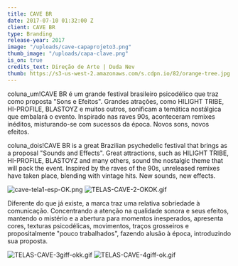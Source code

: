 ```yaml
---
title: CAVE BR
date: 2017-07-10 01:32:00 Z
client: CAVE BR
type: Branding
release-year: 2017
image: "/uploads/cave-capaprojeto3.png"
thumb_image: "/uploads/capa-clave.png"
is_on: true
credits_text: Direção de Arte | Duda Nev
thumb: https://s3-us-west-2.amazonaws.com/s.cdpn.io/82/orange-tree.jpg
---
```


coluna_um!CAVE BR é um grande festival brasileiro psicodélico que traz como proposta "Sons e Efeitos". Grandes atrações, como HILIGHT TRIBE, HI-PROFILE, BLASTOYZ e muitos outros, sonificam a temática nostálgica que embalará o evento. Inspirado nas raves 90s, aconteceram remixes inéditos, misturando-se com sucessos da época. Novos sons, novos efeitos. 

coluna_dois!CAVE BR is a great Brazilian psychedelic festival that brings as a proposal "Sounds and Effects". Great attractions, such as HILIGHT TRIBE, HI-PROFILE, BLASTOYZ and many others, sound the nostalgic theme that will pack the event. Inspired by the raves of the 90s, unreleased remixes have taken place, blending with vintage hits. New sounds, new effects.

![cave-tela1-esp-OK.png](/uploads/cave-tela1-esp-OK.png)
![TELAS-CAVE-2-OKOK.gif](/uploads/TELAS-CAVE-2-OKOK.gif)

Diferente do que já existe, a marca traz uma relativa sobriedade à comunicação. Concentrando a atenção na qualidade sonora e seus efeitos, mantendo o mistério e a abertura para momentos inesperados, apresenta cores, texturas psicodélicas, movimentos, traços grosseiros e propositalmente "pouco trabalhados", fazendo alusão à época, introduzindo sua proposta.

![TELAS-CAVE-3giff-okk.gif](/uploads/TELAS-CAVE-3giff-okk.gif)
![TELAS-CAVE-4giff-ok.gif](/uploads/TELAS-CAVE-4giff-ok.gif)

